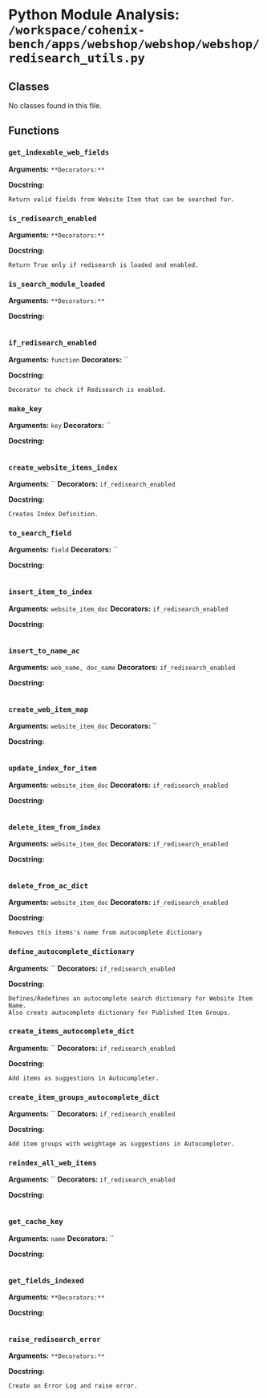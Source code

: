 # Python Module Analysis: `/workspace/cohenix-bench/apps/webshop/webshop/webshop/redisearch_utils.py`

## Classes

No classes found in this file.


## Functions

### `get_indexable_web_fields`
**Arguments:** ``
**Decorators:** ``

**Docstring:**
```
Return valid fields from Website Item that can be searched for.
```
### `is_redisearch_enabled`
**Arguments:** ``
**Decorators:** ``

**Docstring:**
```
Return True only if redisearch is loaded and enabled.
```
### `is_search_module_loaded`
**Arguments:** ``
**Decorators:** ``

**Docstring:**
```

```
### `if_redisearch_enabled`
**Arguments:** `function`
**Decorators:** ``

**Docstring:**
```
Decorator to check if Redisearch is enabled.
```
### `make_key`
**Arguments:** `key`
**Decorators:** ``

**Docstring:**
```

```
### `create_website_items_index`
**Arguments:** ``
**Decorators:** `if_redisearch_enabled`

**Docstring:**
```
Creates Index Definition.
```
### `to_search_field`
**Arguments:** `field`
**Decorators:** ``

**Docstring:**
```

```
### `insert_item_to_index`
**Arguments:** `website_item_doc`
**Decorators:** `if_redisearch_enabled`

**Docstring:**
```

```
### `insert_to_name_ac`
**Arguments:** `web_name, doc_name`
**Decorators:** `if_redisearch_enabled`

**Docstring:**
```

```
### `create_web_item_map`
**Arguments:** `website_item_doc`
**Decorators:** ``

**Docstring:**
```

```
### `update_index_for_item`
**Arguments:** `website_item_doc`
**Decorators:** `if_redisearch_enabled`

**Docstring:**
```

```
### `delete_item_from_index`
**Arguments:** `website_item_doc`
**Decorators:** `if_redisearch_enabled`

**Docstring:**
```

```
### `delete_from_ac_dict`
**Arguments:** `website_item_doc`
**Decorators:** `if_redisearch_enabled`

**Docstring:**
```
Removes this items's name from autocomplete dictionary
```
### `define_autocomplete_dictionary`
**Arguments:** ``
**Decorators:** `if_redisearch_enabled`

**Docstring:**
```
Defines/Redefines an autocomplete search dictionary for Website Item Name.
Also creats autocomplete dictionary for Published Item Groups.
```
### `create_items_autocomplete_dict`
**Arguments:** ``
**Decorators:** `if_redisearch_enabled`

**Docstring:**
```
Add items as suggestions in Autocompleter.
```
### `create_item_groups_autocomplete_dict`
**Arguments:** ``
**Decorators:** `if_redisearch_enabled`

**Docstring:**
```
Add item groups with weightage as suggestions in Autocompleter.
```
### `reindex_all_web_items`
**Arguments:** ``
**Decorators:** `if_redisearch_enabled`

**Docstring:**
```

```
### `get_cache_key`
**Arguments:** `name`
**Decorators:** ``

**Docstring:**
```

```
### `get_fields_indexed`
**Arguments:** ``
**Decorators:** ``

**Docstring:**
```

```
### `raise_redisearch_error`
**Arguments:** ``
**Decorators:** ``

**Docstring:**
```
Create an Error Log and raise error.
```

